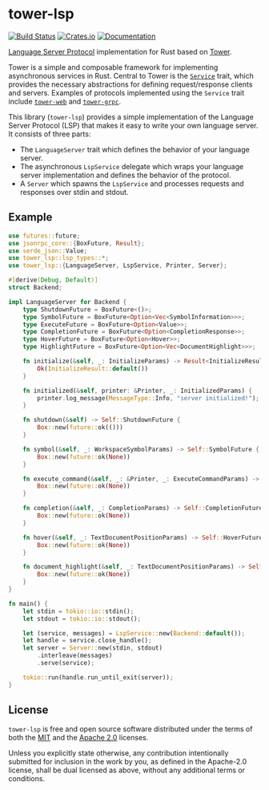 # tower-lsp

[![Build Status][build-badge]][build-url]
[![Crates.io][crates-badge]][crates-url]
[![Documentation][docs-badge]][docs-url]

[build-badge]: https://github.com/ebkalderon/tower-lsp/workflows/rust/badge.svg
[build-url]: https://github.com/ebkalderon/tower-lsp/actions
[crates-badge]: https://img.shields.io/crates/v/tower-lsp.svg
[crates-url]: https://crates.io/crates/tower-lsp
[docs-badge]: https://docs.rs/tower-lsp/badge.svg
[docs-url]: https://docs.rs/tower-lsp

[Language Server Protocol] implementation for Rust based on [Tower].

[Language Server Protocol]: https://microsoft.github.io/language-server-protocol
[Tower]: https://github.com/tower-rs/tower

Tower is a simple and composable framework for implementing asynchronous
services in Rust. Central to Tower is the [`Service`] trait, which provides the
necessary abstractions for defining request/response clients and servers.
Examples of protocols implemented using the `Service` trait include
[`tower-web`] and [`tower-grpc`].

[`Service`]: https://docs.rs/tower-service/
[`tower-web`]: https://docs.rs/tower-web/
[`tower-grpc`]: https://docs.rs/tower-grpc/

This library (`tower-lsp`) provides a simple implementation of the Language
Server Protocol (LSP) that makes it easy to write your own language server. It
consists of three parts:

* The `LanguageServer` trait which defines the behavior of your language server.
* The asynchronous `LspService` delegate which wraps your language server
  implementation and defines the behavior of the protocol.
* A `Server` which spawns the `LspService` and processes requests and responses
  over stdin and stdout.

## Example

```rust
use futures::future;
use jsonrpc_core::{BoxFuture, Result};
use serde_json::Value;
use tower_lsp::lsp_types::*;
use tower_lsp::{LanguageServer, LspService, Printer, Server};

#[derive(Debug, Default)]
struct Backend;

impl LanguageServer for Backend {
    type ShutdownFuture = BoxFuture<()>;
    type SymbolFuture = BoxFuture<Option<Vec<SymbolInformation>>>;
    type ExecuteFuture = BoxFuture<Option<Value>>;
    type CompletionFuture = BoxFuture<Option<CompletionResponse>>;
    type HoverFuture = BoxFuture<Option<Hover>>;
    type HighlightFuture = BoxFuture<Option<Vec<DocumentHighlight>>>;

    fn initialize(&self, _: InitializeParams) -> Result<InitializeResult> {
        Ok(InitializeResult::default())
    }

    fn initialized(&self, printer: &Printer, _: InitializedParams) {
        printer.log_message(MessageType::Info, "server initialized!");
    }

    fn shutdown(&self) -> Self::ShutdownFuture {
        Box::new(future::ok(()))
    }

    fn symbol(&self, _: WorkspaceSymbolParams) -> Self::SymbolFuture {
        Box::new(future::ok(None))
    }

    fn execute_command(&self, _: &Printer, _: ExecuteCommandParams) -> Self::ExecuteFuture {
        Box::new(future::ok(None))
    }

    fn completion(&self, _: CompletionParams) -> Self::CompletionFuture {
        Box::new(future::ok(None))
    }

    fn hover(&self, _: TextDocumentPositionParams) -> Self::HoverFuture {
        Box::new(future::ok(None))
    }

    fn document_highlight(&self, _: TextDocumentPositionParams) -> Self::HighlightFuture {
        Box::new(future::ok(None))
    }
}

fn main() {
    let stdin = tokio::io::stdin();
    let stdout = tokio::io::stdout();

    let (service, messages) = LspService::new(Backend::default());
    let handle = service.close_handle();
    let server = Server::new(stdin, stdout)
        .interleave(messages)
        .serve(service);

    tokio::run(handle.run_until_exit(server));
}
```

## License

`tower-lsp` is free and open source software distributed under the terms of
both the [MIT](LICENSE-MIT) and the [Apache 2.0](LICENSE-APACHE) licenses.

Unless you explicitly state otherwise, any contribution intentionally submitted
for inclusion in the work by you, as defined in the Apache-2.0 license, shall be
dual licensed as above, without any additional terms or conditions.

